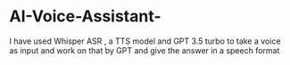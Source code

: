 # AI-Voice-Assistant-
I have used Whisper ASR , a TTS model and GPT 3.5 turbo to take a voice as input and work on that by GPT and give the answer in a speech format
